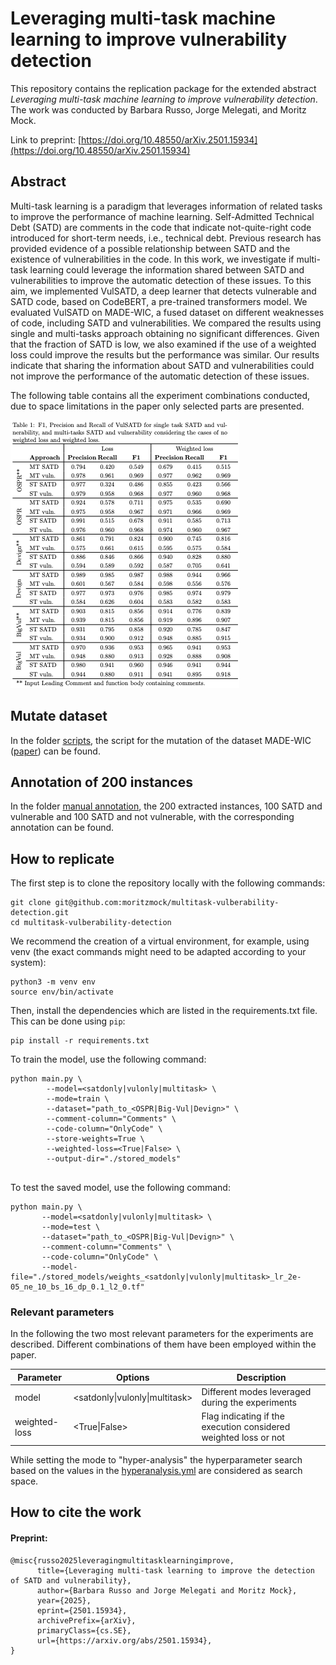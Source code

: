 # Leveraging multi-task machine learning to improve vulnerability detection

This repository contains the replication package for the extended abstract *Leveraging multi-task machine learning to improve vulnerability detection*. The work was conducted by Barbara Russo, Jorge Melegati, and Moritz Mock.

Link to preprint: [https://doi.org/10.48550/arXiv.2501.15934](https://doi.org/10.48550/arXiv.2501.15934)

## Abstract

Multi-task learning is a paradigm that leverages information of related tasks to improve the performance of machine learning. Self-Admitted Technical Debt (SATD) are comments in the code that indicate not-quite-right code introduced for short-term needs, i.e., technical debt. Previous research has provided evidence of a possible relationship between SATD and the existence of vulnerabilities in the code.
In this work, we investigate if multi-task learning could leverage the information shared between SATD and vulnerabilities to improve the automatic detection of these issues.
To this aim, we implemented VulSATD, a deep learner that detects vulnerable and SATD code, based on CodeBERT, a pre-trained transformers model. We evaluated VulSATD on MADE-WIC, a fused dataset on different weaknesses of code, including SATD and vulnerabilities. We compared the results using single and multi-tasks approach obtaining no significant differences. Given that the fraction of SATD is low, we also examined if the use of a weighted loss could improve the results but the performance was similar.
Our results indicate that sharing the information about SATD and vulnerabilities could not improve the performance of the automatic detection of these issues.

The following table contains all the experiment combinations conducted, due to space limitations in the paper only selected parts are presented.

![Alt text](complete_table.png)

## Mutate dataset 

In the folder [scripts](scripts), the script for the mutation of the dataset MADE-WIC ([paper](https://doi.org/10.1145/3691620.3695348)) can be found.

## Annotation of 200 instances

In the folder [manual annotation](manual_annotation), the 200 extracted instances, 100 SATD and vulnerable and 100 SATD and not vulnerable, with the corresponding annotation can be found.

## How to replicate

The first step is to clone the repository locally with the following commands:

```
git clone git@github.com:moritzmock/multitask-vulberability-detection.git
cd multitask-vulberability-detection
```

We recommend the creation of a virtual environment, for example, using venv (the exact commands might need to be adapted according to your system):

```
python3 -m venv env
source env/bin/activate
```

Then, install the dependencies which are listed in the requirements.txt file. This can be done using `pip`:

```
pip install -r requirements.txt
```
To train the model, use the following command:

```
python main.py \
        --model=<satdonly|vulonly|multitask> \
        --mode=train \
        --dataset="path_to_<OSPR|Big-Vul|Devign>" \
        --comment-column="Comments" \
        --code-column="OnlyCode" \
        --store-weights=True \
        --weighted-loss=<True|False> \
        --output-dir="./stored_models"


```

To test the saved model, use the following command:

```
python main.py \
       --model=<satdonly|vulonly|multitask> \
       --mode=test \
       --dataset="path_to_<OSPR|Big-Vul|Devign>" \
       --comment-column="Comments" \
       --code-column="OnlyCode" \
       --model-file="./stored_models/weights_<satdonly|vulonly|multitask>_lr_2e-05_ne_10_bs_16_dp_0.1_l2_0.tf"
```
### Relevant parameters

In the following the two most relevant parameters for the experiments are described. Different combinations of them have been employed within the paper.

| Parameter      | Options | Description                                                                 |
|----------------|------|-----------------------------------------------------------------------------|
| model          | \<satdonly\|vulonly\|multitask\>    | Different modes leveraged during the experiments                            |
| weighted-loss  | \<True\|False\>                  | Flag indicating if the execution considered weighted loss or not            |



While setting the mode to "hyper-analysis" the hyperparameter search based on the values in the [hyperanalysis.yml](hyperanalysis.yml) are considered as search space.


## How to cite the work

#### Preprint:

```bibtext
@misc{russo2025leveragingmultitasklearningimprove,
      title={Leveraging multi-task learning to improve the detection of SATD and vulnerability}, 
      author={Barbara Russo and Jorge Melegati and Moritz Mock},
      year={2025},
      eprint={2501.15934},
      archivePrefix={arXiv},
      primaryClass={cs.SE},
      url={https://arxiv.org/abs/2501.15934}, 
}
```

